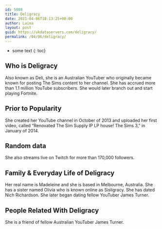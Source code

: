 ```yaml
---
id: 5008
title: Deligracy
date: 2021-04-06T18:13:25+00:00
author: Laima
layout: post
guid: https://ukdataservers.com/deligracy/
permalink: /04/06/deligracy/
---
```


* some text
{: toc}


## Who is Deligracy
                  
                  
                  
Also known as Deli, she is an Australian YouTuber who originally became known for posting The Sims content to her channel. She has accrued more than 1.1 million YouTube subscribers. She would later branch out and start playing Fortnite.
                  
              
            
              
            
                
                
                
## Prior to Popularity
                  
                  
                  
She created her YouTube channel in October of 2013 and uploaded her first video, called &#8220;Renovated The Sim Supply IP LP house! The Sims 3,&#8221; in January of 2014. 
                  
              
            
              
            
                
                
                
## Random data
                  
                  
                  
She also streams live on Twitch for more than 170,000 followers. 
                  
              
            
              
            
                
                
                
## Family & Everyday Life of Deligracy
                  
                  
                  
Her real name is Madeleine and she is based in Melbourne, Australia. She has a sister named Olivia who is known online as Sisligracy. She has dated Nich Richardson. She later began dating fellow YouTuber James Turner.
                  
              
            
              
            
                
                
                
## People Related With Deligracy
                  
                  
                  
She is a friend of fellow Australian YouTuber James Turner. 
                  
              
            
              
            
                
              
            
              
              
            
            
              
            
          
          
          